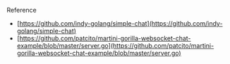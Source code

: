 Reference

- [https://github.com/indy-golang/simple-chat](https://github.com/indy-golang/simple-chat)
- [https://github.com/patcito/martini-gorilla-websocket-chat-example/blob/master/server.go](https://github.com/patcito/martini-gorilla-websocket-chat-example/blob/master/server.go)